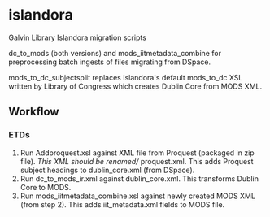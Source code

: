 # islandora
Galvin Library Islandora migration scripts

dc_to_mods (both versions) and mods_iitmetadata_combine for preprocessing batch ingests of files migrating from DSpace.

mods_to_dc_subjectsplit replaces Islandora's default mods_to_dc XSL written by Library of Congress which creates Dublin Core from MODS XML.


## Workflow

### ETDs

1. Run Addproquest.xsl against XML file from Proquest (packaged in zip file). *This XML should be renamed/* proquest.xml. This adds Proquest subject headings to dublin_core.xml (from DSpace).
2. Run dc_to_mods_ir.xml against dublin_core.xml. This transforms Dublin Core to MODS.
3. Run mods_iitmetadata_combine.xsl against newly created MODS XML (from step 2). This adds iit_metadata.xml fields to MODS file.
